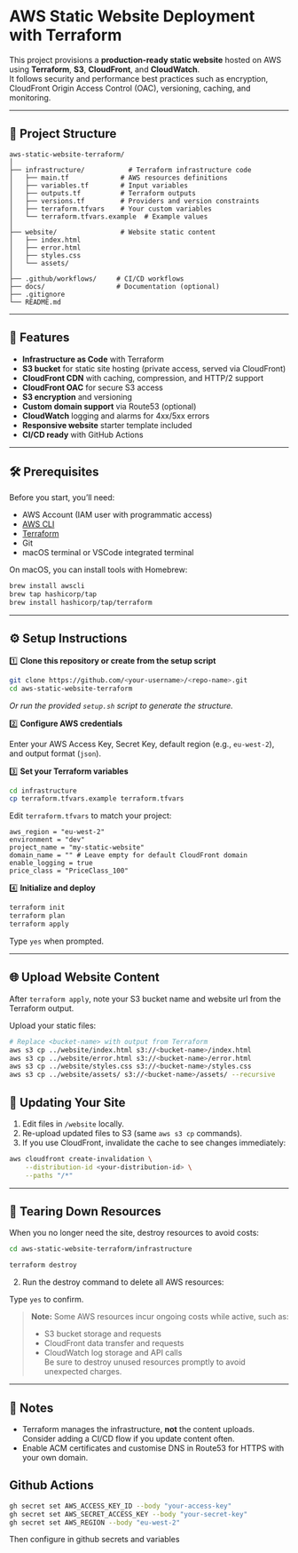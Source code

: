 # AWS Static Website Deployment with Terraform

This project provisions a **production-ready static website** hosted on AWS using **Terraform**, **S3**, **CloudFront**, and **CloudWatch**.  
It follows security and performance best practices such as encryption, CloudFront Origin Access Control (OAC), versioning, caching, and monitoring.

---

## 📂 Project Structure

```
aws-static-website-terraform/
│
├── infrastructure/           # Terraform infrastructure code
│   ├── main.tf             # AWS resources definitions
│   ├── variables.tf        # Input variables
│   ├── outputs.tf          # Terraform outputs
│   ├── versions.tf         # Providers and version constraints
│   ├── terraform.tfvars    # Your custom variables
│   └── terraform.tfvars.example  # Example values
│
├── website/                # Website static content
│   ├── index.html
│   ├── error.html
│   ├── styles.css
│   └── assets/
│
├── .github/workflows/     # CI/CD workflows
├── docs/                  # Documentation (optional)
├── .gitignore
└── README.md
```

---

## 🚀 Features

- **Infrastructure as Code** with Terraform
- **S3 bucket** for static site hosting (private access, served via CloudFront)
- **CloudFront CDN** with caching, compression, and HTTP/2 support
- **CloudFront OAC** for secure S3 access
- **S3 encryption** and versioning
- **Custom domain support** via Route53 (optional)
- **CloudWatch** logging and alarms for 4xx/5xx errors
- **Responsive website** starter template included
- **CI/CD ready** with GitHub Actions

---

## 🛠 Prerequisites

Before you start, you’ll need:

- AWS Account (IAM user with programmatic access)
- [AWS CLI](https://docs.aws.amazon.com/cli/latest/userguide/getting-started-install.html)
- [Terraform](https://developer.hashicorp.com/terraform/downloads)
- Git
- macOS terminal or VSCode integrated terminal

On macOS, you can install tools with Homebrew:

```bash
brew install awscli
brew tap hashicorp/tap
brew install hashicorp/tap/terraform
```

---

## ⚙️ Setup Instructions

1️⃣ **Clone this repository or create from the setup script**
```bash
git clone https://github.com/<your-username>/<repo-name>.git
cd aws-static-website-terraform
```
_Or run the provided `setup.sh` script to generate the structure._

2️⃣ **Configure AWS credentials**

Enter your AWS Access Key, Secret Key, default region (e.g., `eu-west-2`), and output format (`json`).

3️⃣ **Set your Terraform variables**
```bash
cd infrastructure
cp terraform.tfvars.example terraform.tfvars
```

Edit `terraform.tfvars` to match your project:

```hcl
aws_region = "eu-west-2"
environment = "dev"
project_name = "my-static-website"
domain_name = "" # Leave empty for default CloudFront domain
enable_logging = true
price_class = "PriceClass_100"
```

4️⃣ **Initialize and deploy**
```bash
terraform init
terraform plan
terraform apply
```

Type `yes` when prompted.

---

## 🌐 Upload Website Content

After `terraform apply`, note your S3 bucket name and website url from the Terraform output.

Upload your static files:

```bash
# Replace <bucket-name> with output from Terraform
aws s3 cp ../website/index.html s3://<bucket-name>/index.html
aws s3 cp ../website/error.html s3://<bucket-name>/error.html
aws s3 cp ../website/styles.css s3://<bucket-name>/styles.css
aws s3 cp ../website/assets/ s3://<bucket-name>/assets/ --recursive
```

## 🔄 Updating Your Site

1. Edit files in `/website` locally.
2. Re-upload updated files to S3 (same `aws s3 cp` commands).
3. If you use CloudFront, invalidate the cache to see changes immediately:
```bash
aws cloudfront create-invalidation \
    --distribution-id <your-distribution-id> \
    --paths "/*"
```

---

## 🧹 Tearing Down Resources

When you no longer need the site, destroy resources to avoid costs:
```bash
cd aws-static-website-terraform/infrastructure

terraform destroy
```

2. Run the destroy command to delete all AWS resources:

Type `yes` to confirm.

> **Note:** Some AWS resources incur ongoing costs while active, such as:
> - S3 bucket storage and requests
> - CloudFront data transfer and requests
> - CloudWatch log storage and API calls  
> Be sure to destroy unused resources promptly to avoid unexpected charges.
---

## 📌 Notes

- Terraform manages the infrastructure, **not** the content uploads. Consider adding a CI/CD flow if you update content often.
- Enable ACM certificates and customise DNS in Route53 for HTTPS with your own domain.


## Github Actions

```bash
gh secret set AWS_ACCESS_KEY_ID --body "your-access-key"
gh secret set AWS_SECRET_ACCESS_KEY --body "your-secret-key"
gh secret set AWS_REGION --body "eu-west-2"
```

Then configure in github secrets and variables
